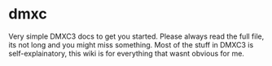 # dmxc
Very simple DMXC3 docs to get you started. Please always read the full file, its not long and you might miss something. Most of the stuff in DMXC3 is self-explainatory, this wiki is for everything that wasnt obvious for me.
